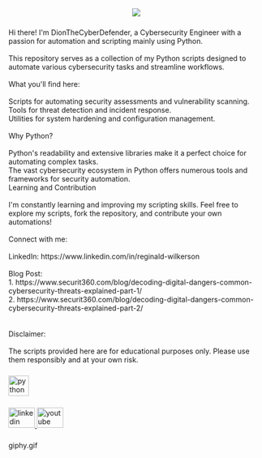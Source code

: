 <div align="center">
  <img src="https://profile-counter.glitch.me/DionTheCyberDefender/count.svg?"  />
</div>

###

<p align="left">Hi there!  I'm DionTheCyberDefender, a Cybersecurity Engineer with a passion for automation and scripting mainly using Python.<br><br>This repository serves as a collection of my Python scripts designed to automate various cybersecurity tasks and streamline workflows.<br><br>What you'll find here:<br><br>Scripts for automating security assessments and vulnerability scanning.<br>Tools for threat detection and incident response.<br>Utilities for system hardening and configuration management.<br><br>Why Python?<br><br>Python's readability and extensive libraries make it a perfect choice for automating complex tasks.<br>The vast cybersecurity ecosystem in Python offers numerous tools and frameworks for security automation.<br>Learning and Contribution<br><br>I'm constantly learning and improving my scripting skills. Feel free to explore my scripts, fork the repository, and contribute your own automations!<br><br>Connect with me:<br><br>LinkedIn: https://www.linkedin.com/in/reginald-wilkerson<br><br>Blog Post: <br>1. https://www.securit360.com/blog/decoding-digital-dangers-common-cybersecurity-threats-explained-part-1/<br>2. https://www.securit360.com/blog/decoding-digital-dangers-common-cybersecurity-threats-explained-part-2/<br><br><br>Disclaimer:<br><br>The scripts provided here are for educational purposes only. Please use them responsibly and at your own risk.</p>

###

<div align="left">
  <img src="https://cdn.jsdelivr.net/gh/devicons/devicon/icons/python/python-original.svg" height="40" alt="python logo"  />
</div>

###

<div align="left">
  <a href="https://www.linkedin.com/in/reginald-wilkerson" target="_blank">
    <img src="https://raw.githubusercontent.com/maurodesouza/profile-readme-generator/master/src/assets/icons/social/linkedin/default.svg" width="52" height="40" alt="linkedin logo"  />
  </a>
  <a href="https://www.youtube.com/@directdepositdion" target="_blank">
    <img src="https://raw.githubusercontent.com/maurodesouza/profile-readme-generator/master/src/assets/icons/social/youtube/default.svg" width="52" height="40" alt="youtube logo"  />
  </a>
</div>

###
giphy.gif
